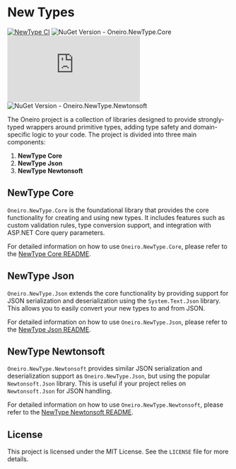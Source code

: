 # New Types

[![NewType CI](https://github.com/oneirosoft/new-type/actions/workflows/new-type.yml/badge.svg)](https://github.com/oneirosoft/new-type/actions/workflows/new-type.yml)
![NuGet Version - Oneiro.NewType.Core](https://img.shields.io/nuget/v/Oneiro.NewType.Core)
![NuGet Version - Oneiro.NewType.Json](https://img.shields.io/nuget/v/Oneiro.NewType.Json)
![NuGet Version - Oneiro.NewType.Newtonsoft](https://img.shields.io/nuget/v/Oneiro.NewType.Newtonsoft)

The Oneiro project is a collection of libraries designed to provide strongly-typed wrappers around primitive types,
adding type safety and domain-specific logic to your code. The project is divided into three main components:

1. **NewType Core**
2. **NewType Json**
3. **NewType Newtonsoft**

## NewType Core

`Oneiro.NewType.Core` is the foundational library that provides the core functionality for creating and using new types.
It includes features such as custom validation rules, type conversion support, and integration with ASP.NET Core query parameters.

For detailed information on how to use `Oneiro.NewType.Core`, please refer to the [NewType Core README](src/NewType.Core/README.md).

## NewType Json

`Oneiro.NewType.Json` extends the core functionality by providing support for JSON serialization and deserialization
using the `System.Text.Json` library. This allows you to easily convert your new types to and from JSON.

For detailed information on how to use `Oneiro.NewType.Json`, please refer to the [NewType Json README](src/NewType.Json/README.md).

## NewType Newtonsoft

`Oneiro.NewType.Newtonsoft` provides similar JSON serialization and deserialization support as `Oneiro.NewType.Json`,
but using the popular `Newtonsoft.Json` library. This is useful if your project relies on `Newtonsoft.Json` for JSON handling.

For detailed information on how to use `Oneiro.NewType.Newtonsoft`, please refer to the [NewType Newtonsoft README](src/NewType.Newtonsoft/README.md).

## License

This project is licensed under the MIT License. See the `LICENSE` file for more details.
